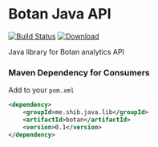 # Botan Java API
[![Build Status](https://travis-ci.org/shibme/botan.svg)](https://travis-ci.org/shibme/botan)
[![Download](https://api.bintray.com/packages/shibme/maven/botan/images/download.svg)](https://bintray.com/shibme/maven/botan/_latestVersion)

Java library for Botan analytics API

### Maven Dependency for Consumers
Add to your `pom.xml`
```xml
<dependency>
	<groupId>me.shib.java.lib</groupId>
	<artifactId>botan</artifactId>
	<version>0.1</version>
</dependency>
```